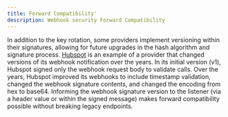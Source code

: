 ```yaml
---
title: Forward Compatibility'
description: Webhook security Forward Compatibility 
--- 
```


In addition to the key rotation, some providers implement versioning within their signatures, allowing for future upgrades in the hash algorithm and signature process. [Hubspot](https://developers.hubspot.com/docs/api/webhooks/validating-requests) is an example of a provider that changed versions of its webhook notification over the years. In its initial version (v1), Hubspot signed only the webhook request body to validate calls. Over the years, Hubspot improved its webhooks to include timestamp validation, changed the webhook signature contents, and changed the encoding from hex to base64.  Informing the webhook signature version to the listener (via a header value or within the signed message) makes forward compatibility possible without breaking legacy endpoints.